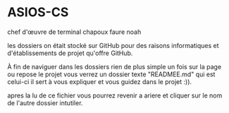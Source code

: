 # ASIOS-CS
chef d'œuvre de terminal chapoux faure noah 

les dossiers on était stocké sur GitHub pour des raisons informatiques et d'établissements de projet qu'offre GitHub.

À fin de naviguer dans les dossiers rien de plus simple un fois sur la page ou repose le projet vous verrez un dossier texte "READMEE.md" qui est celui-ci il sert à vous expliquer et vous guidez dans le projet :)).

apres la lu de ce fichier vous pourrez revenir a ariere et cliquer sur le nom de l'autre dossier intutiler.
